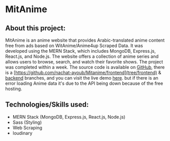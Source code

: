 # MitAnime

## About this project:
MitAnime is an anime website that provides Arabic-translated anime content free from ads based on WitAnime/Anime4up Scraped Data. It was developed using the MERN Stack, which includes MongoDB, Express.js, React.js, and Node.js. The website offers a collection of anime series and allows users to browse, search, and watch their favorite shows. The project was completed within a week. The source code is available on [GitHub](https://github.com/nachat-ayoub/Mitanime), there is a [https://github.com/nachat-ayoub/Mitanime/frontend](tree/frontend) & [backend](https://github.com/nachat-ayoub/Mitanime/tree/backend) branches, and you can visit the live demo [here](https://mitanime.netlify.app/). but if there is an error loading Anime data it's due to the API being down because of the free hosting.

## Technologies/Skills used:
- MERN Stack (MongoDB, Express.js, React.js, Node.js)
- Sass (Styling)
- Web Scraping
- loudinary
